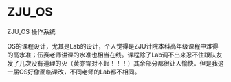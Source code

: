 # ZJU_OS
ZJU_OS 操作系统



OS的课程设计，尤其是Lab的设计，个人觉得是ZJU计院本科高年级课程中难得的高水准；伍赛老师讲课的水准也相当在线。课程除了Lab调不出来忍不住跟队友发了几次没有道理的火（黄亦霄对不起！！！）其余部分都很让人愉快。但是我这一届OS好像面临课改，不同老师的Lab都不相同。
